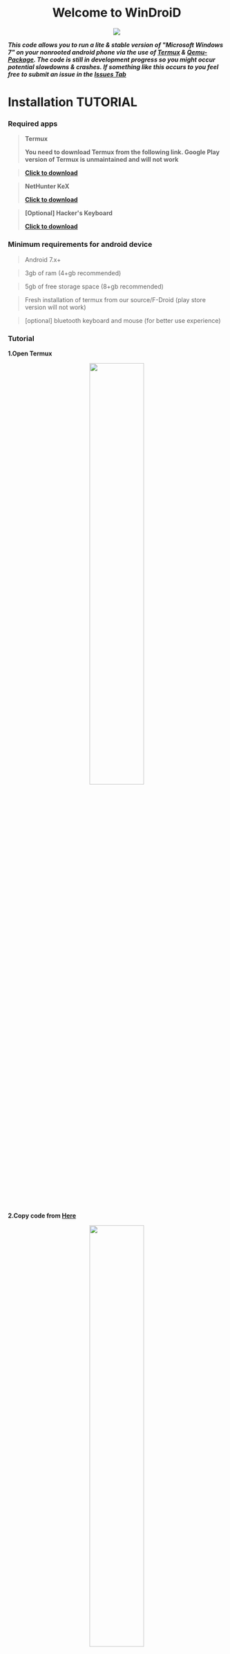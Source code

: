 <h1 align="center">Welcome to WinDroiD</h1>
<p align="center">
<img src="https://svg-banners.vercel.app/api?type=glitch&text1=WinDroiD&width=800&height=400">
</p>

***This code allows you to run a lite & stable version of "Microsoft Windows 7" on your nonrooted android phone via the use of [Termux](https://github.com/termux) & [Qemu-Package](https://github.com/qemu). The code is still in development progress so you might occur potential slowdowns & crashes. If something like this occurs to you feel free to submit an issue in the [Issues Tab](https://github.com/AKPR2007/WinDroiD/issues/new)***

# Installation TUTORIAL

### **Required apps**

> **Termux**
> 
> **You need to download Termux from the following link. Google Play version of Termux is unmaintained and will not work**

> **[Click to download](https://f-droid.org/repo/com.termux_117.apk)**

> **NetHunter KeX**
> 
> **[Click to download](https://store.nethunter.com/repo/com.offsec.nethunter.kex_11407306.apk)**

> **[Optional] Hacker's Keyboard**
> 
> **[Click to download](https://play.google.com/store/apps/details?id=org.pocketworkstation.pckeyboard&hl=en&gl=US)**

### **Minimum requirements for android device**

> Android 7.x+

> 3gb of ram (4+gb recommended)

> 5gb of free storage space (8+gb recommended)

> Fresh installation of termux from our source/F-Droid (play store version will not work)

> [optional] bluetooth keyboard and mouse (for better use experience)

### **Tutorial**

**1.Open Termux**
<p align="center">
<img src="https://raw.githubusercontent.com/AKPR2007/WinDroiD/main/img/tute/1.png" width="50%" height="50%">
</p>

**2.Copy code from [Here](#execute-code)**
<p align="center">
<img src="/img/tute/2.png" width="50%" height="50%">
</p>
<p align="center">
<img src="/img/tute/3.png" width="50%" height="50%">
</p>

**3.Paste in Termux and press enter**
<p align="center">
<img src="/img/tute/4.png" width="50%" height="50%">
</p>
<p align="center">
<img src="/img/tute/5.png" width="50%" height="50%">
</p>

**4.Wait for installation to finish**

**5.To start machine type `./win7` in Termux and enter**
<p align="center">
<img src="/img/tute/6.png" width="50%" height="50%">
</p>
<p align="center">
<img src="/img/tute/7.png" width="50%" height="50%">
</p>

**6.Open NetHunter KeX**
<p align="center">
<img src="/img/tute/8.png" width="50%" height="50%">
</p>

**7.Type `127.0.0.1` in address and `5903` in port**
<p align="center">
<img src="/img/tute/9.png" width="50%" height="50%">
</p>
<p align="center">
<img src="/img/tute/10.png" width="50%" height="50%">
</p>

**8.Click connect and enjoy**
<p align="center">
<img src="/img/tute/11.png" width="50%" height="50%">
</p>

### **Execute code**

> `rm -f "setup.sh" && curl -O "https://raw.githubusercontent.com/AKPR2007/WinDroiD/main/setup.sh" && chmod +x setup.sh && ./setup.sh`

**You will need to grant storage permission to termux when a pop up comes up (if you haven't setup storage already)**

**When the setting up is completed you should see a output like this `setting up is finished now run './win7' to start windows 7!`**
